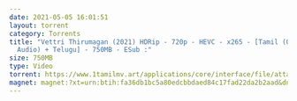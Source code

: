 ```yaml
---
date: 2021-05-05 16:01:51
layout: torrent
category: Torrents
title: "Vettri Thirumagan (2021) HDRip - 720p - HEVC - x265 - [Tamil (Original
  Audio) + Telugu] - 750MB - ESub :"
size: 750MB
type: Video
torrent: https://www.1tamilmv.art/applications/core/interface/file/attachment.php?id=76739
magnet: magnet:?xt=urn:btih:fa36db1bc5a80edcbbdaed84c17fad22da2b2aad&dn=www.1TamilMV.art%20-%20Vettri%20Thirumagan%20(2021)%20HDRip%20-%20720p%20-%20HEVC%20-%20%5bTam%20(Org%20Aud)%20%2b%20Tel%5d%20-%20ESub.mkv&tr=udp%3a%2f%2fp4p.arenabg.com%3a1337%2fannounce&tr=http%3a%2f%2fpow7.com%3a80%2fannounce&tr=udp%3a%2f%2ftracker.tiny-vps.com%3a6969%2fannounce&tr=http%3a%2f%2ftracker2.itzmx.com%3a6961%2fannounce&tr=udp%3a%2f%2f151.80.120.114%3a2710%2fannounce&tr=udp%3a%2f%2f9.rarbg.com%3a2790%2fannounce&tr=udp%3a%2f%2f9.rarbg.to%3a2740%2fannounce&tr=udp%3a%2f%2fopen.stealth.si%3a80%2fannounce&tr=udp%3a%2f%2ftracker.leechers-paradise.org%3a6969%2fannounce&tr=udp%3a%2f%2ftracker.opentrackr.org%3a1337%2fannounce&tr=http%3a%2f%2ft.nyaatracker.com%3a80%2fannounce
---
```

